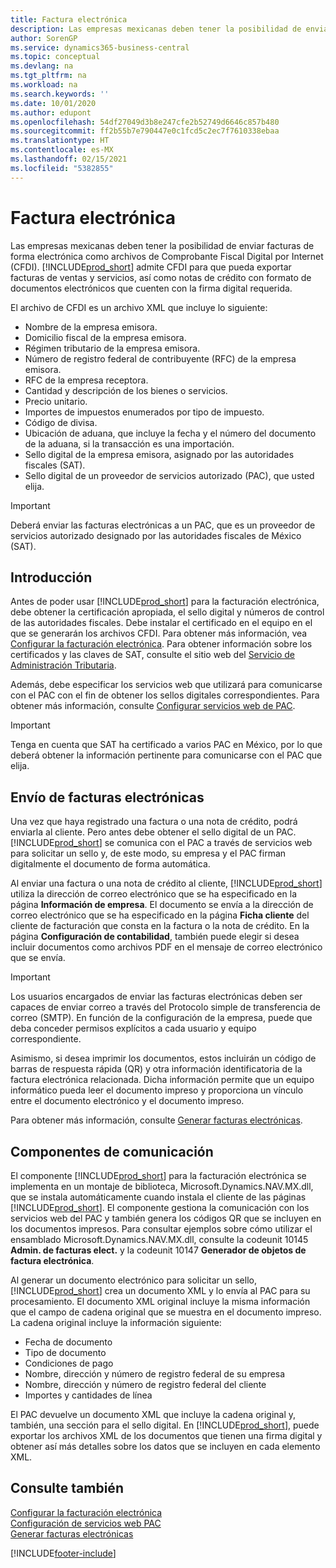 ```yaml
---
title: Factura electrónica
description: Las empresas mexicanas deben tener la posibilidad de enviar facturas de forma electrónica como archivos de Comprobante Fiscal Digital por Internet (CFDI). Business Central admite CFDI para que pueda exportar facturas de ventas y servicios, y notas de crédito como documentos electrónicos que tienen la firma digital requerida.
author: SorenGP
ms.service: dynamics365-business-central
ms.topic: conceptual
ms.devlang: na
ms.tgt_pltfrm: na
ms.workload: na
ms.search.keywords: ''
ms.date: 10/01/2020
ms.author: edupont
ms.openlocfilehash: 54df27049d3b8e247cfe2b52749d6646c857b480
ms.sourcegitcommit: ff2b55b7e790447e0c1fcd5c2ec7f7610338ebaa
ms.translationtype: HT
ms.contentlocale: es-MX
ms.lasthandoff: 02/15/2021
ms.locfileid: "5382855"
---
```

# <a name="electronic-invoicing"></a>Factura electrónica
Las empresas mexicanas deben tener la posibilidad de enviar facturas de forma electrónica como archivos de Comprobante Fiscal Digital por Internet (CFDI). [!INCLUDE[prod_short](../../includes/prod_short.md)] admite CFDI para que pueda exportar facturas de ventas y servicios, así como notas de crédito con formato de documentos electrónicos que cuenten con la firma digital requerida.  

El archivo de CFDI es un archivo XML que incluye lo siguiente:  

- Nombre de la empresa emisora.  
- Domicilio fiscal de la empresa emisora.  
- Régimen tributario de la empresa emisora.  
- Número de registro federal de contribuyente (RFC) de la empresa emisora.  
- RFC de la empresa receptora.  
- Cantidad y descripción de los bienes o servicios.  
- Precio unitario.  
- Importes de impuestos enumerados por tipo de impuesto.  
- Código de divisa.  
- Ubicación de aduana, que incluye la fecha y el número del documento de la aduana, si la transacción es una importación.  
- Sello digital de la empresa emisora, asignado por las autoridades fiscales (SAT).  
- Sello digital de un proveedor de servicios autorizado (PAC), que usted elija.  

> [!IMPORTANT]  
>  Deberá enviar las facturas electrónicas a un PAC, que es un proveedor de servicios autorizado designado por las autoridades fiscales de México (SAT).  

## <a name="getting-started"></a>Introducción  
Antes de poder usar [!INCLUDE[prod_short](../../includes/prod_short.md)] para la facturación electrónica, debe obtener la certificación apropiada, el sello digital y números de control de las autoridades fiscales. Debe instalar el certificado en el equipo en el que se generarán los archivos CFDI. Para obtener más información, vea [Configurar la facturación electrónica](how-to-set-up-electronic-invoicing.md). Para obtener información sobre los certificados y las claves de SAT, consulte el sitio web del [Servicio de Administración Tributaria](https://go.microsoft.com/fwlink/?LinkId=242772).

Además, debe especificar los servicios web que utilizará para comunicarse con el PAC con el fin de obtener los sellos digitales correspondientes. Para obtener más información, consulte [Configurar servicios web de PAC](how-to-set-up-pac-web-services.md).  

> [!IMPORTANT]  
>  Tenga en cuenta que SAT ha certificado a varios PAC en México, por lo que deberá obtener la información pertinente para comunicarse con el PAC que elija.  

## <a name="sending-electronic-invoices"></a>Envío de facturas electrónicas  
Una vez que haya registrado una factura o una nota de crédito, podrá enviarla al cliente. Pero antes debe obtener el sello digital de un PAC. [!INCLUDE[prod_short](../../includes/prod_short.md)] se comunica con el PAC a través de servicios web para solicitar un sello y, de este modo, su empresa y el PAC firman digitalmente el documento de forma automática.  

Al enviar una factura o una nota de crédito al cliente, [!INCLUDE[prod_short](../../includes/prod_short.md)] utiliza la dirección de correo electrónico que se ha especificado en la página **Información de empresa**. El documento se envía a la dirección de correo electrónico que se ha especificado en la página **Ficha cliente** del cliente de facturación que consta en la factura o la nota de crédito. En la página **Configuración de contabilidad**, también puede elegir si desea incluir documentos como archivos PDF en el mensaje de correo electrónico que se envía.  

> [!IMPORTANT]  
>  Los usuarios encargados de enviar las facturas electrónicas deben ser capaces de enviar correo a través del Protocolo simple de transferencia de correo (SMTP). En función de la configuración de la empresa, puede que deba conceder permisos explícitos a cada usuario y equipo correspondiente.  

Asimismo, si desea imprimir los documentos, estos incluirán un código de barras de respuesta rápida (QR) y otra información identificatoria de la factura electrónica relacionada. Dicha información permite que un equipo informático pueda leer el documento impreso y proporciona un vínculo entre el documento electrónico y el documento impreso.  

Para obtener más información, consulte [Generar facturas electrónicas](how-to-generate-electronic-invoices.md).  

## <a name="communication-component"></a>Componentes de comunicación  
El componente [!INCLUDE[prod_short](../../includes/prod_short.md)] para la facturación electrónica se implementa en un montaje de biblioteca, Microsoft.Dynamics.NAV.MX.dll, que se instala automáticamente cuando instala el cliente de las páginas [!INCLUDE[prod_short](../../includes/prod_short.md)]. El componente gestiona la comunicación con los servicios web del PAC y también genera los códigos QR que se incluyen en los documentos impresos. Para consultar ejemplos sobre cómo utilizar el ensamblado Microsoft.Dynamics.NAV.MX.dll, consulte la codeunit 10145 **Admin. de facturas elect.** y la codeunit 10147 **Generador de objetos de factura electrónica**.  

 Al generar un documento electrónico para solicitar un sello, [!INCLUDE[prod_short](../../includes/prod_short.md)] crea un documento XML y lo envía al PAC para su procesamiento. El documento XML original incluye la misma información que el campo de cadena original que se muestra en el documento impreso. La cadena original incluye la información siguiente:  

- Fecha de documento  
- Tipo de documento  
- Condiciones de pago  
- Nombre, dirección y número de registro federal de su empresa  
- Nombre, dirección y número de registro federal del cliente  
- Importes y cantidades de línea  

El PAC devuelve un documento XML que incluye la cadena original y, también, una sección para el sello digital. En [!INCLUDE[prod_short](../../includes/prod_short.md)], puede exportar los archivos XML de los documentos que tienen una firma digital y obtener así más detalles sobre los datos que se incluyen en cada elemento XML.  

## <a name="see-also"></a>Consulte también  
 [Configurar la facturación electrónica](how-to-set-up-electronic-invoicing.md)   
 [Configuración de servicios web PAC](how-to-set-up-pac-web-services.md)   
 [Generar facturas electrónicas](how-to-generate-electronic-invoices.md)


[!INCLUDE[footer-include](../../includes/footer-banner.md)]